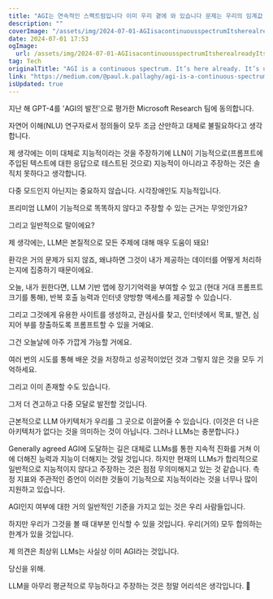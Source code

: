 ```yaml
---
title: "AGI는 연속적인 스펙트럼입니다 이미 우리 곁에 와 있습니다 문제는 우리의 임계값 인식입니다"
description: ""
coverImage: "/assets/img/2024-07-01-AGIisacontinuousspectrumItsherealreadyItsusthathaveathresholdproblem_0.png"
date: 2024-07-01 17:53
ogImage:
  url: /assets/img/2024-07-01-AGIisacontinuousspectrumItsherealreadyItsusthathaveathresholdproblem_0.png
tag: Tech
originalTitle: "AGI is a continuous spectrum. It’s here already. It’s us that have a ‘threshold’ problem."
link: "https://medium.com/@paul.k.pallaghy/agi-is-a-continuous-spectrum-its-here-already-it-s-us-that-have-a-threshold-a0bb5d608799"
isUpdated: true
---
```


지난 해 GPT-4를 'AGI의 발전'으로 평가한 Microsoft Research 팀에 동의합니다.

자연어 이해(NLU) 연구자로서 정의들이 모두 조금 산만하고 대체로 불필요하다고 생각합니다.

제 생각에는 이미 대체로 지능적이라는 것을 주장하기에 LLN이 기능적으로(프롬프트에 주입된 텍스트에 대한 응답으로 테스트된 것으로) 지능적이 아니라고 주장하는 것은 솔직치 못하다고 생각합니다.

다중 모드인지 아닌지는 중요하지 않습니다. 시각장애인도 지능적입니다.

<!-- cozy-coder - 수평 -->

<ins class="adsbygoogle"
     style="display:block"
     data-ad-client="ca-pub-4877378276818686"
     data-ad-slot="1107185301"
     data-ad-format="auto"
     data-full-width-responsive="true"></ins>

<script>
     (adsbygoogle = window.adsbygoogle || []).push({});
</script>

프리미엄 LLM이 기능적으로 똑똑하지 않다고 주장할 수 있는 근거는 무엇인가요?

그리고 일반적으로 말이에요?

제 생각에는, LLM은 본질적으로 모든 주제에 대해 매우 도움이 돼요!

환각은 거의 문제가 되지 않죠, 왜냐하면 그것이 내가 제공하는 데이터를 어떻게 처리하는지에 집중하기 때문이에요.

<!-- cozy-coder - 수평 -->

<ins class="adsbygoogle"
     style="display:block"
     data-ad-client="ca-pub-4877378276818686"
     data-ad-slot="1107185301"
     data-ad-format="auto"
     data-full-width-responsive="true"></ins>

<script>
     (adsbygoogle = window.adsbygoogle || []).push({});
</script>

오늘, 내가 원한다면, LLM 기반 앱에 장기기억력을 부여할 수 있고 (현대 거대 프롬프트 크기를 통해), 반복 호출 능력과 인터넷 양방향 액세스를 제공할 수 있습니다.

그리고 그것에게 유용한 사이트를 생성하고, 관심사를 찾고, 인터넷에서 목표, 발견, 심지어 부를 창출하도록 프롬프트할 수 있을 거예요.

그건 오늘날에 아주 가깝게 가능할 거에요.

<!-- cozy-coder - 수평 -->

<ins class="adsbygoogle"
     style="display:block"
     data-ad-client="ca-pub-4877378276818686"
     data-ad-slot="1107185301"
     data-ad-format="auto"
     data-full-width-responsive="true"></ins>

<script>
     (adsbygoogle = window.adsbygoogle || []).push({});
</script>

여러 번의 시도를 통해 배운 것을 저장하고 성공적이었던 것과 그렇지 않은 것을 모두 기억하세요.

그리고 이미 존재할 수도 있습니다.

그저 더 견고하고 다중 모달로 발전할 것입니다.

근본적으로 LLM 아키텍처가 우리를 그 곳으로 이끌어줄 수 있습니다. (이것은 더 나은 아키텍처가 없다는 것을 의미하는 것이 아닙니다. 그러나 LLMs는 충분합니다.)

<!-- cozy-coder - 수평 -->

<ins class="adsbygoogle"
     style="display:block"
     data-ad-client="ca-pub-4877378276818686"
     data-ad-slot="1107185301"
     data-ad-format="auto"
     data-full-width-responsive="true"></ins>

<script>
     (adsbygoogle = window.adsbygoogle || []).push({});
</script>

Generally agreed AGI에 도달하는 길은 대체로 LLMs를 통한 지속적 진화를 거쳐 이에 더해진 능력과 지능이 더해지는 것일 것입니다. 하지만 현재의 LLMs가 합리적으로 일반적으로 지능적이지 않다고 주장하는 것은 점점 무의미해지고 있는 것 같습니다. 측정 지표와 주관적인 증언이 이러한 것들이 기능적으로 지능적이라는 것을 너무나 많이 지원하고 있습니다.

AGI인지 여부에 대한 거의 일반적인 기준을 가지고 있는 것은 우리 사람들입니다.

하지만 우리가 그것을 볼 때 대부분 인식할 수 있을 것입니다. 우리(거의) 모두 합의하는 한계가 있을 것입니다.

제 의견은 최상위 LLMs는 사실상 이미 AGI라는 것입니다.

<!-- cozy-coder - 수평 -->

<ins class="adsbygoogle"
     style="display:block"
     data-ad-client="ca-pub-4877378276818686"
     data-ad-slot="1107185301"
     data-ad-format="auto"
     data-full-width-responsive="true"></ins>

<script>
     (adsbygoogle = window.adsbygoogle || []).push({});
</script>

당신을 위해.

LLM을 아무리 평균적으로 무능하다고 주장하는 것은 정말 어리석은 생각입니다. 🌟
